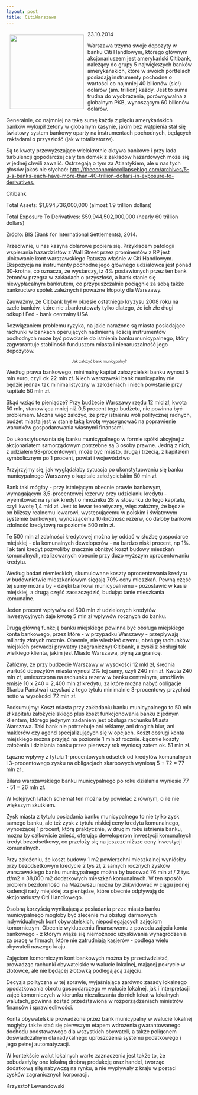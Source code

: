 ```yaml
---
layout: post
title: CitiWarszawa
---
```


<p><img src="{{site.baseurl}}\articles\pictures\465.citiwarszawa.jpg" align="left" style="margin: 10px 10px" width="200"><!--214-->
23.10.2014</p>
<p>Warszawa trzyma swoje depozyty w banku Citi Handlowym, którego głównym akcjonariuszem jest amerykański Citibank, należący do grupy 5 największych banków amerykańskich, które w swoich portfelach posiadają instrumenty pochodne o wartości co najmniej 40 bilionów (sic!) dolarów (am. trillion) każdy. Jest to suma trudna do wyobrażenia, porównywalna z globalnym PKB, wynoszącym 60 bilionów dolarów.</p>
<p>Generalnie, co najmniej na taką sumę każdy z pięciu amerykańskich banków wykupił żetony w globalnym kasynie, jakim bez wątpienia stał się światowy system bankowy oparty na instrumentach pochodnych, będących zakładami o przyszłość (jak w totalizatorze).</p>
<p>Są to kwoty przewyższające wielokrotnie aktywa bankowe i przy lada turbulencji gopodarczej cały ten domek z zakładów hazardowych może się w jednej chwili zawalić. Ostrzegają o tym za Atlantykiem, ale u nas tych głosów jakoś nie słychać: <a href="http://theeconomiccollapseblog.com/archives/5-u-s-banks-each-have-more-than-40-trillion-dollars-in-exposure-to-derivatives.">http://theeconomiccollapseblog.com/archives/5-u-s-banks-each-have-more-than-40-trillion-dollars-in-exposure-to-derivatives.</a></p>
<p>Citibank</p>
<p>Total Assets: $1,894,736,000,000 (almost 1.9 trillion dollars)</p>
<p>Total Exposure To Derivatives: $59,944,502,000,000 (nearly 60 trillion dollars)</p>
<p>Źródło: BIS (Bank for International Settlements), 2014.</p>
<p>Przeciwnie, u nas kasyna dolarowe popiera się. Przykładem patologii wspierania hazardzistów z Wall Street przez prominentów z RP jest ulokowanie kont warszawskiego Ratusza właśnie w Citi Handlowym. Ekspozycja na instrumenty pochodne jego głównego udziałowca jest ponad 30-krotna, co oznacza, że wystarczy, iż 4% postawionych przez ten bank żetonów przegra w zakładach o przyszłość, a bank stanie się niewypłacalnym bankrutem, co przypuszczalnie pociągnie za sobą także bankructwo spółek zależnych i poważne kłopoty dla Warszawy.</p>
<p>Zauważmy, że Citibank był w okresie ostatniego kryzysu 2008 roku na czele banków, które nie zbankrutowały tylko dlatego, że ich złe długi odkupił Fed - bank centralny USA.</p>
<p>Rozwiązaniem problemu ryzyka, na jakie narażone są miasta posiadające rachunki w bankach operujących nadmierną ilością instrumentów pochodnych może być powołanie do istnienia banku municypalnego, który zagwarantuje stabilność funduszom miasta i nienaruszalność jego depozytów.</p>
<p style="margin-top: 0px; margin-right: 0px; margin-left: 0px; text-align: center; font-size: 10px;">Jak założyć bank municypalny?</p>
<p>Według prawa bankowego, minimalny kapitał założycielski banku wynosi 5 mln euro, czyli ok 22 mln zł. Niech warszawski bank municypalny nie będzie jednak tak minimalistyczny w założeniach i niech powstanie przy kapitale 50 mln zł.</p>
<p>Skąd wziąć te pieniądze? Przy budżecie Warszawy rzędu 12 mld zł, kwota 50 mln, stanowiąca mniej niż 0,5 procent tego budżetu, nie powinna być problemem. Można więc założyć, że przy istnieniu woli politycznej radnych, budżet miasta jest w stanie taką kwotę wyasygnować na poprawienie warunków gospodarowania własnymi finansami.</p>
<p>Do ukonstytuowania się banku municypalnego w formie spółki akcyjnej z akcjonariatem samorządowym potrzebne są 3 osoby prawne. Jedną z nich, z udziałem 98-procentowym, może być miasto, drugą i trzecią, z kapitałem symbolicznym po 1 procent, powiat i województwo</p>
<p>Przyjrzyjmy się, jak wyglądałaby sytuacja po ukonstytuowaniu się banku municypalnego Warszawy o kapitale założycielskim 50 mln zł.</p>
<p>Bank taki mógłby - przy istniejącym obecnie prawie bankowym, wymagającym 3,5-procentowej rezerwy przy udzielaniu kredytu - wyemitować na rynek kredyt o mnożniku 28 w stosunku do tego kapitału, czyli kwotę 1,4 mld zł. Jest to lewar teoretyczny, więc załóżmy, że będzie on bliższy realnemu lewarowi, występującemu w polskim i światowym systemie bankowym, wynoszącemu 10-krotność rezerw, co dałoby bankowi zdolność kredytową na poziomie 500 mln zł.</p>
<p>Te 500 mln zł zdolności kredytowej można by oddać w służbę gospodarce miejskiej - dla komunalnych deweloperów - na bardzo niski procent, np 1%. Tak tani kredyt pozwoliłby znacznie obniżyć koszt budowy mieszkań komunalnych, realizowanych obecnie przy dużo wyższym oprocentowaniu kredytu.</p>
<p>Według badań niemieckich, skumulowane koszty oprocentowania kredytu w budownictwie mieszkaniowym sięgają 70% ceny mieszkań. Pewną część tej sumy można by - dzięki bankowi municypalnemu - pozostawić w kasie miejskiej, a drugą część zaoszczędzić, budując tanie mieszkania komunalne.</p>
<p>Jeden procent wpływów od 500 mln zł udzielonych kredytów inwestycyjnych daje kwotę 5 mln zł wpływów rocznych do banku.</p>
<p>Drugą główną funkcją banku miejskiego powinna być obsługa miejskiego konta bankowego, przez które - w przypadku Warszawy - przepływają miliardy złotych rocznie. Obecnie, nie wiedzieć czemu, obsługę rachunków miejskich prowadzi prywatny (zagraniczny) Citibank, a zyski z obsługi tak wielkiego klienta, jakim jest Miasto Warszawa, płyną za granicę.</p>
<p>Załóżmy, że przy budżecie Warszawy w wysokości 12 mld zł, średnia wartość depozytów miasta wynosi 2% tej sumy, czyli 240 mln zł. Kwota 240 mln zł, umieszczona na rachunku rezerw w banku centralnym, umożliwia emisje 10 x 240 = 2,400 mln zł kredytu, za które można nabyć obligacje Skarbu Państwa i uzyskać z tego tytułu minimalnie 3-procentowy przychód netto w wysokości 72 mln zł.</p>
<p>Podsumujmy: Koszt miasta przy zakładaniu banku municypalnego to 50 mln zł kapitału założycielskiego plus koszt funkcjonowania banku z jednym klientem, którego jedynym zadaniem jest obsługa rachunku Miasta Warszawa. Taki bank nie potrzebuje ani reklamy, ani drogich biur, ani maklerów czy agend specjalizujących się w opcjach. Koszt obsługi konta miejskiego można przyjąć na poziomie 1 mln zł rocznie. Łącznie koszty założenia i dzialania banku przez pierwszy rok wyniosą zatem ok. 51 mln zł.</p>
<p>Łączne wpływy z tytułu 1-procentowych odsetek od kredytów komunalnych i 3-procentowego zysku na obligacjach skarbowych wyniosą 5 + 72 = 77 mln zł .</p>
<p>Bilans warszawskiego banku municypalnego po roku działania wyniesie 77 - 51 = 26 mln zł.</p>
<p>W kolejnych latach schemat ten można by powielać z równym, o ile nie większym skutkiem.</p>
<p>Zysk miasta z tytułu posiadania banku municypalnego to nie tylko zysk samego banku, ale też zysk z tytułu niskiej ceny kredytu komunalnego, wynoszącej 1 procent, którą praktycznie, w drugim roku istnienia banku, można by całkowicie znieść, oferując deweloperom inwestycji komunalnych kredyt bezodsetkowy, co przełoży się na jeszcze niższe ceny inwestycji komunalnych.</p>
<p>Przy założeniu, że koszt budowy 1 m2 powierzchni mieszkalnej wyniósłby przy bezodsetkowym kredycie 2 tys zł, z samych rocznych zysków warszawskiego banku municypalnego można by budować 76 mln zł / 2 tys. zł/m2 = 38,000 m2 dodatkowych mieszkań komunalnych. W ten sposób problem bezdomności na Mazowszu można by zlikwidować w ciągu jednej kadencji rady miejskiej za pieniądze, które obecnie odpływają do akcjonariuszy Citi Handlowego.</p>
<p>Osobną korzyścią wynikającą z posiadania przez miasto banku municypalnego mogłoby być zlecenie mu obsługi darmowych indywidualnych kont obywatelskich, niepodlegających zajęciom komorniczym. Obecnie wykluczeniu finansowemu z powodu zajęcia konta bankowego - z którym wiąże się niemożność uzyskiwania wynagrodzenia za pracę w firmach, które nie zatrudniają kasjerów - podlega wielu obywateli naszego kraju.</p>
<p>Zajęciom komorniczym kont bankowych można by przeciwdziałać, prowadząc rachunki obywatelskie w walucie lokalnej, mającej pokrycie w złotówce, ale nie będącej złotówką podlegającą zajęciu.</p>
<p>Decyzja polityczna w tej sprawie, wyjaśniająca zarówno zasady lokalnego opodatkowania obrotu gospodarczego w walucie lokalnej, jak i interpretacji zajęć komorniczych w kierunku niezaliczania do nich lokat w lokalnych walutach, powinna zostać przedstawiona w rozporządzeniach ministrów finansów i sprawiedliwości.</p>
<p>Konta obywatelskie prowadzone przez bank municypalny w walucie lokalnej mogłyby także stać się pierwszym etapem wdrożenia gwarantowanego dochodu podstawowego dla wszystkich obywateli, a także poligonem doświadczalnym dla radykalnego uproszczenia systemu podatkowego i jego pełnej automatyzacji.</p>
<p>W kontekście walut lokalnych warte zaznaczenia jest także to, że pobudzałyby one lokalną drobną produkcję oraz handel, tworząc dodatkową siłę nabywczą na rynku, a nie wypływały z kraju w postaci zysków zagranicznych korporacji.</p>
<p>Krzysztof Lewandowski</p>